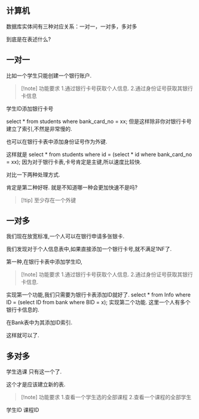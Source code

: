 ## 计算机

数据库实体间有三种对应关系：一对一，一对多，多对多

到底是在表述什么? 

## 一对一

比如一个学生只能创建一个银行账户. 

>[!note] 功能要求 
>1.通过银行卡号获取个人信息. 
>2.通过身份证号获取其银行卡信息

学生ID添加银行卡号

select * from students where bank_card_no = xx; 但是这样除非你对银行卡号建立了索引,不然是非常慢的. 

也可以在银行卡表中添加身份证号作为外键. 

这样就是 select * from students where id = (select * id where bank_card_no = xx); 因为对于银行卡表,卡号肯定是主键,所以速度比较快. 

对比一下两种处理方式. 

肯定是第二种好呀. 就是不知道哪一种会更加快速不是吗? 

>[!tip] 至少存在一个外键 


## 一对多  

我们现在放宽标准,一个人可以在银行申请多张银卡. 

我们发现对于个人信息表中,如果直接添加一个银行卡号,就不满足1NF了.

第一种,在银行卡表中添加学生ID, 

>[!note] 功能要求 
>1.通过银行卡号获取个人信息. 
>2.通过身份证号获取其银行卡信息.


实现第一个功能,我们只需要为银行卡表添加ID就好了. 
select * from Info where ID = (select ID from bank where BID = x);
实现第二个功能. 这里一个人有多个银行卡信息的. 


在Bank表中为其添加ID索引. 

这样就可以了.


## 多对多 

学生选课 只有这一个了. 

这个才是应该建立新的表. 


>[!note] 功能要求 
>1.查看一个学生选的全部课程
>2.查看一个课程的全部学生 


学生ID 课程ID
